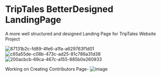 # TripTales BetterDesigned LandingPage
A more well structured and designed Landing Page for TripTales Website Project

![87131b2c-fd89-4fe6-a1fa-a629763f1d01](https://github.com/KamalpreetSingh178/TripTales_BetterDesigned_LandingPage/assets/147826488/938871cb-69a1-4960-9328-d9f39fde92ab)
![c65a55de-c08b-473c-ad25-81c786a31d38](https://github.com/KamalpreetSingh178/TripTales_BetterDesigned_LandingPage/assets/147826488/0994d42c-e5da-413b-aa22-8791d0113730)
![200acbcb-69ca-467c-a155-885b0e260933](https://github.com/KamalpreetSingh178/TripTales_BetterDesigned_LandingPage/assets/147826488/82f1dc70-3c62-4e8e-8157-0b0d201395e2)

Working on Creating Contributors Page-
![image](https://github.com/KamalpreetSingh178/TripTales-BetterDesigned-LandingPage/assets/147826488/04fa4748-bfce-4ebf-8bad-0628bf2c7b3c)
